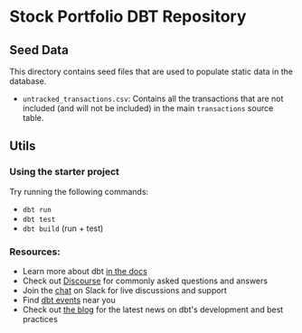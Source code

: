 # Stock Portfolio DBT Repository

## Seed Data

This directory contains seed files that are used to populate static data in the database.

- `untracked_transactions.csv`: Contains all the transactions that are not included (and will not be included) in the main `transactions` source table.

## Utils

### Using the starter project

Try running the following commands:
- `dbt run`
- `dbt test`
- `dbt build` (run + test)


### Resources:
- Learn more about dbt [in the docs](https://docs.getdbt.com/docs/introduction)
- Check out [Discourse](https://discourse.getdbt.com/) for commonly asked questions and answers
- Join the [chat](https://community.getdbt.com/) on Slack for live discussions and support
- Find [dbt events](https://events.getdbt.com) near you
- Check out [the blog](https://blog.getdbt.com/) for the latest news on dbt's development and best practices
